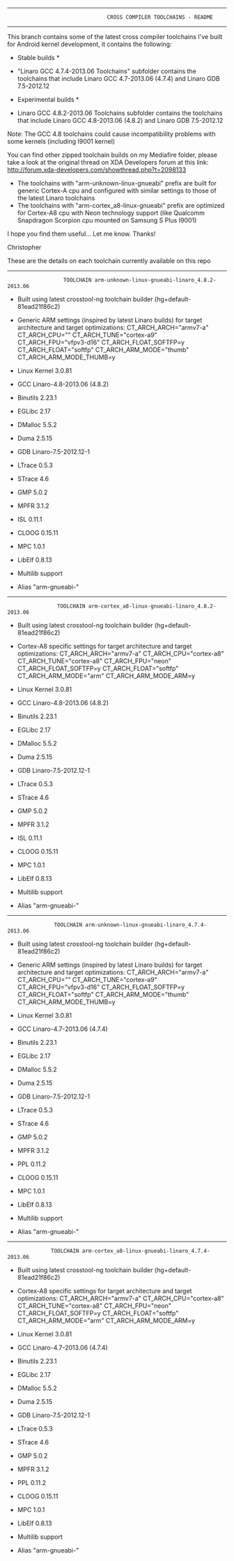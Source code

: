 ___________________________________________________________________________________________________________

                                    CROSS COMPILER TOOLCHAINS - README
___________________________________________________________________________________________________________


This branch contains some of the latest cross compiler toolchains I've built for Android kernel development,
it contains the following:

* Stable builds *
- "Linaro GCC 4.7.4-2013.06 Toolchains" subfolder contains the toolchains that include Linaro GCC 4.7-2013.06 (4.7.4)
  and Linaro GDB 7.5-2012.12

* Experimental builds *
- Linaro GCC 4.8.2-2013.06 Toolchains subfolder contains the toolchains that include Linaro GCC 4.8-2013.06 (4.8.2)
  and Linaro GDB 7.5-2012.12

Note: The GCC 4.8 toolchains could cause incompatibility problems with some kernels (including I9001 kernel)


You can find other zipped toolchain builds on my Mediafire folder, please take a look at the original thread on
XDA Developers forum at this link:
       http://forum.xda-developers.com/showthread.php?t=2098133


- The toolchains with "arm-unknown-linux-gnueabi" prefix are built for generic Cortex-A cpu and configured with
similar settings to those of the latest Linaro toolchains
- The toolchains with "arm-cortex_a8-linux-gnueabi" prefix are optimized for Cortex-A8 cpu with Neon technology
support (like Qualcomm Snapdragon Scorpion cpu mounted on Samsung S Plus I9001)

I hope you find them useful...
Let me know.
Thanks!

Christopher


These are the details on each toolchain currently available on this repo


___________________________________________________________________________________________________________

                      TOOLCHAIN arm-unknown-linux-gnueabi-linaro_4.8.2-2013.06

- Built using latest crosstool-ng toolchain builder (hg+default-81ead21f86c2)
- Generic ARM settings (inspired by latest Linaro builds) for target architecture and target optimizations:
    CT_ARCH_ARCH="armv7-a"
    CT_ARCH_CPU=""
    CT_ARCH_TUNE="cortex-a9"
    CT_ARCH_FPU="vfpv3-d16"
    CT_ARCH_FLOAT_SOFTFP=y
    CT_ARCH_FLOAT="softfp"
    CT_ARCH_ARM_MODE="thumb"
    CT_ARCH_ARM_MODE_THUMB=y

- Linux Kernel 3.0.81
- GCC Linaro-4.8-2013.06 (4.8.2)
- Binutils 2.23.1
- EGLibc 2.17
- DMalloc 5.5.2
- Duma 2.5.15
- GDB Linaro-7.5-2012.12-1
- LTrace 0.5.3
- STrace 4.6
- GMP 5.0.2
- MPFR 3.1.2
- ISL 0.11.1
- CLOOG 0.15.11
- MPC 1.0.1
- LibElf 0.8.13
- Multilib support
- Alias "arm-gnueabi-"

___________________________________________________________________________________________________________

                    TOOLCHAIN arm-cortex_a8-linux-gnueabi-linaro_4.8.2-2013.06

- Built using latest crosstool-ng toolchain builder (hg+default-81ead21f86c2)
- Cortex-A8 specific settings for target architecture and target optimizations:
    CT_ARCH_ARCH="armv7-a"
    CT_ARCH_CPU="cortex-a8"
    CT_ARCH_TUNE="cortex-a8"
    CT_ARCH_FPU="neon"
    CT_ARCH_FLOAT_SOFTFP=y
    CT_ARCH_FLOAT="softfp"
    CT_ARCH_ARM_MODE="arm"
    CT_ARCH_ARM_MODE_ARM=y

- Linux Kernel 3.0.81
- GCC Linaro-4.8-2013.06 (4.8.2)
- Binutils 2.23.1
- EGLibc 2.17
- DMalloc 5.5.2
- Duma 2.5.15
- GDB Linaro-7.5-2012.12-1
- LTrace 0.5.3
- STrace 4.6
- GMP 5.0.2
- MPFR 3.1.2
- ISL 0.11.1
- CLOOG 0.15.11
- MPC 1.0.1
- LibElf 0.8.13
- Multilib support
- Alias "arm-gnueabi-"

___________________________________________________________________________________________________________

                   TOOLCHAIN arm-unknown-linux-gnueabi-linaro_4.7.4-2013.06

- Built using latest crosstool-ng toolchain builder (hg+default-81ead21f86c2)
- Generic ARM settings (inspired by latest Linaro builds) for target architecture and target optimizations:
    CT_ARCH_ARCH="armv7-a"
    CT_ARCH_CPU=""
    CT_ARCH_TUNE="cortex-a9"
    CT_ARCH_FPU="vfpv3-d16"
    CT_ARCH_FLOAT_SOFTFP=y
    CT_ARCH_FLOAT="softfp"
    CT_ARCH_ARM_MODE="thumb"
    CT_ARCH_ARM_MODE_THUMB=y

- Linux Kernel 3.0.81
- GCC Linaro-4.7-2013.06 (4.7.4)
- Binutils 2.23.1
- EGLibc 2.17
- DMalloc 5.5.2
- Duma 2.5.15
- GDB Linaro-7.5-2012.12-1
- LTrace 0.5.3
- STrace 4.6
- GMP 5.0.2
- MPFR 3.1.2
- PPL 0.11.2
- CLOOG 0.15.11
- MPC 1.0.1
- LibElf 0.8.13
- Multilib support
- Alias "arm-gnueabi-"

___________________________________________________________________________________________________________

                  TOOLCHAIN arm-cortex_a8-linux-gnueabi-linaro_4.7.4-2013.06

- Built using latest crosstool-ng toolchain builder (hg+default-81ead21f86c2)
- Cortex-A8 specific settings for target architecture and target optimizations:
    CT_ARCH_ARCH="armv7-a"
    CT_ARCH_CPU="cortex-a8"
    CT_ARCH_TUNE="cortex-a8"
    CT_ARCH_FPU="neon"
    CT_ARCH_FLOAT_SOFTFP=y
    CT_ARCH_FLOAT="softfp"
    CT_ARCH_ARM_MODE="arm"
    CT_ARCH_ARM_MODE_ARM=y

- Linux Kernel 3.0.81
- GCC Linaro-4.7-2013.06 (4.7.4)
- Binutils 2.23.1
- EGLibc 2.17
- DMalloc 5.5.2
- Duma 2.5.15
- GDB Linaro-7.5-2012.12-1
- LTrace 0.5.3
- STrace 4.6
- GMP 5.0.2
- MPFR 3.1.2
- PPL 0.11.2
- CLOOG 0.15.11
- MPC 1.0.1
- LibElf 0.8.13
- Multilib support
- Alias "arm-gnueabi-"
